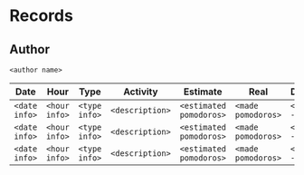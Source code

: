 # Records

## Author
`<author name>`

| Date | Hour | Type | Activity | Estimate | Real | Difference |
|------|------|------|----------|----------|------|------------|
| `<date info>` | `<hour info>` | `<type info>` | `<description>` | `<estimated pomodoros>` | `<made pomodoros>` | `<estimated - made>` |
| `<date info>` | `<hour info>` | `<type info>` | `<description>` | `<estimated pomodoros>` | `<made pomodoros>` | `<estimated - made>` |
| `<date info>` | `<hour info>` | `<type info>` | `<description>` | `<estimated pomodoros>` | `<made pomodoros>` | `<estimated - made>` |
